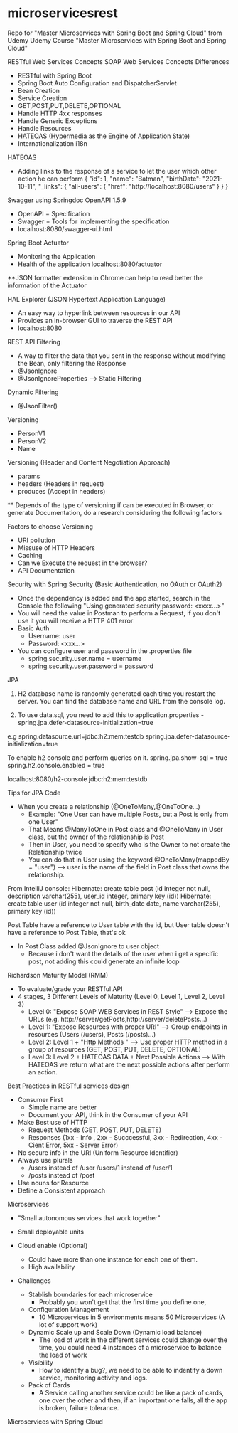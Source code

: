 # microservicesrest
Repo for "Master Microservices with Spring Boot and Spring Cloud" from Udemy
Udemy Course "Master Microservices with Spring Boot and Spring Cloud"

RESTful Web Services Concepts
SOAP Web Services Concepts
Differences

- RESTful with  Spring Boot
- Spring Boot Auto Configuration and DispatcherServlet
- Bean Creation
- Service Creation
- GET,POST,PUT,DELETE,OPTIONAL
- Handle HTTP 4xx responses
- Handle Generic Exceptions
- Handle Resources
- HATEOAS (Hypermedia as the Engine of Application State)
- Internationalization i18n


HATEOAS
- Adding links to the response of a service to let the user which other action he can perform
  {
      "id": 1,
      "name": "Batman",
      "birthDate": "2021-10-11",
      "_links": {
      "all-users": {
        "href": "http://localhost:8080/users"
        }
      }
  }
  
Swagger using Springdoc OpenAPI 1.5.9
- OpenAPI = Specification
- Swagger = Tools for implementing the specification
- localhost:8080/swagger-ui.html


Spring Boot Actuator
- Monitoring the Application
- Health of the application
  localhost:8080/actuator

**JSON formatter extension in Chrome can help to read better the information of the Actuator 

HAL Explorer (JSON Hypertext Application Language)
- An easy way to hyperlink between resources in our API
- Provides an in-browser GUI to traverse the REST API
- localhost:8080

REST API Filtering
- A way to filter the data that you sent in the response without modifying the Bean, only filtering the Response
- @JsonIgnore
- @JsonIgnoreProperties --> Static Filtering

Dynamic Filtering
- @JsonFilter(<nameOfTheFilter>)

Versioning
- PersonV1
- PersonV2
- Name

Versioning (Header and Content Negotiation Approach)
- params
- headers (Headers in request)
- produces (Accept in headers)

** Depends of the type of versioning if can be executed in Browser, or generate Documentation, do a research considering the following factors

Factors to choose Versioning
- URI pollution
- Missuse of HTTP Headers
- Caching
- Can we Execute the request in the browser?
- API Documentation


Security with Spring Security (Basic Authentication, no OAuth or OAuth2)
- Once the dependency is added and the app started, search in the Console the following "Using generated security password: <xxxx...>"
- You will need the value in Postman to perform a Request, if you don't use it you will receive a HTTP 401 error
- Basic Auth
    - Username: user
    - Password: <xxx...>
- You can configure user and password in the .properties file
    - spring.security.user.name = username
    - spring.security.user.password = password
    
JPA
1) H2 database name is randomly generated each time you restart the server. You can find the database name and URL from the console log.

2) To use data.sql, you need to add this to application.properties -  spring.jpa.defer-datasource-initialization=true

e.g
spring.datasource.url=jdbc:h2:mem:testdb
spring.jpa.defer-datasource-initialization=true


To enable h2 console and perform queries on it.
spring.jpa.show-sql = true
spring.h2.console.enabled = true

localhost:8080/h2-console
jdbc:h2:mem:testdb


Tips for JPA Code
- When you create a relationship (@OneToMany,@OneToOne...) 
    - Example: "One User can have multiple Posts, but a Post is only from one User"
    - That Means @ManyToOne in Post class and @OneToMany in User class, but the owner of the relationship is Post
    - Then in User, you need to specify who is the Owner to not create the Relationship twice
    - You can do that in User using the keyword @OneToMany(mappedBy = "user") --> user is the name of the field in Post class that owns the relationship.


From IntelliJ console:
Hibernate: create table post (id integer not null, description varchar(255), user_id integer, primary key (id))
Hibernate: create table user (id integer not null, birth_date date, name varchar(255), primary key (id))

Post Table have a reference to User table with the id, but User table doesn't have a reference to Post Table, that's ok

- In Post Class added @JsonIgnore to user object
  - Because i don't want the details of the user when i get a specific post, not adding this could generate an infinite loop
    

Richardson Maturity Model (RMM)
- To evaluate/grade your RESTful API
- 4 stages, 3 Different Levels of Maturity (Level 0, Level 1, Level 2, Level 3)
    - Level 0: "Expose SOAP WEB Services in REST Style" --> Expose the URLs (e.g. http://server/getPosts,http://server/deletePosts...)
    - Level 1: "Expose Resources with proper URI" --> Group endpoints in resources (Users (/users), Posts (/posts)...)
    - Level 2: Level 1 + "Http Methods " --> Use proper HTTP method in a group of resources (GET, POST, PUT, DELETE, OPTIONAL)
    - Level 3: Level 2 + HATEOAS DATA + Next Possible Actions --> With HATEOAS we return what are the next possible actions after perform an action.
    

Best Practices in RESTful services design
- Consumer First
    - Simple name are better
    - Document your API, think in the Consumer of your API
- Make Best use of HTTP
    - Request Methods (GET, POST, PUT, DELETE)
    - Responses (1xx - Info , 2xx - Succcessful, 3xx - Redirection, 4xx - Cient Error, 5xx - Server Error)
- No secure info in the URI (Uniform Resource Identifier)
- Always use plurals 
    - /users instead of /user
        /users/1 instead of /user/1
    - /posts instead of /post
- Use nouns for Resource
- Define a Consistent approach
    

Microservices
- "Small autonomous services that work together"
- Small deployable units
- Cloud enable (Optional)
    - Could have more than one instance for each one of them.
    - High availability
    
- Challenges
    - Stablish boundaries for each microservice
        - Probably you won't get that the first time you define one,
    - Configuration Management
        - 10 Microservices in 5 environments means 50 Microservices (A lot of support work)
    -  Dynamic Scale up and Scale Down (Dynamic load balance)
        - The load of work in the different services could change over the time, you could need 4 instances of a microservice to balance the load of work
    - Visibility
        - How to identify a bug?, we need to be able to indentify a down service, monitoring activity and logs.
    - Pack of Cards
        - A Service calling another service could be like a pack of cards, one over the other and then, if an important one falls, all the app is broken, failure tolerance.

Microservices with Spring Cloud
